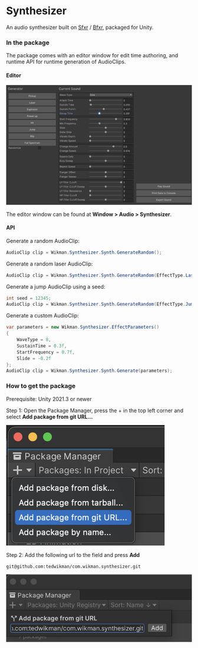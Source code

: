 # Synthesizer

An audio synthesizer built on [Sfxr](https://www.drpetter.se/project_sfxr.html) / [Bfxr](https://www.bfxr.net/), packaged for Unity.

### In the package
The package comes with an editor window for edit time authoring, and runtime API for runtime generation of AudioClips.

#### Editor

![Editor Window](./img~/editor.png "Editor Window")

The editor window can be found at __Window > Audio > Synthesizer__.

#### API
Generate a random AudioClip:
```c#
AudioClip clip = Wikman.Synthesizer.Synth.GenerateRandom();
```

Generate a random laser AudioClip:
```c#
AudioClip clip = Wikman.Synthesizer.Synth.GenerateRandom(EffectType.Laser);
```

Generate a jump AudioClip using a seed:
```c#
int seed = 12345;
AudioClip clip = Wikman.Synthesizer.Synth.GenerateRandom(EffectType.Jump, seed);
```

Generate a custom AudioClip:
```c#
var parameters = new Wikman.Synthesizer.EffectParameters()
{
    WaveType = 8,
    SustainTime = 0.3f,
    StartFrequency = 0.7f,
    Slide = -0.2f
};
AudioClip clip = Wikman.Synthesizer.Synth.Generate(parameters);
```

### How to get the package

Prerequisite: Unity 2021.3 or newer

Step 1: Open the Package Manager, press the + in the top left corner and select __Add package from git URL...__

![Step 1](./img~/install_00.png "Step 1")

Step 2: Add the following url to the field and press __Add__
```
git@github.com:tedwikman/com.wikman.synthesizer.git
```
![Step 2](./img~/install_01.png "Step 2")
